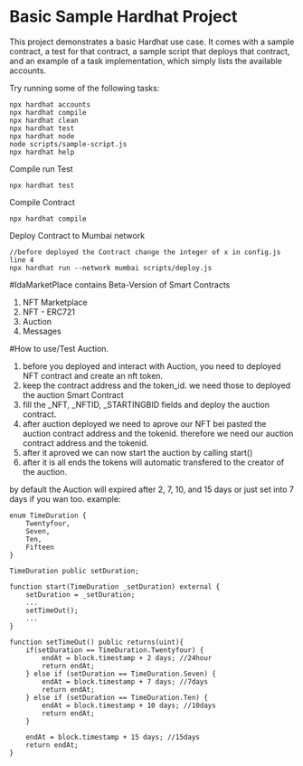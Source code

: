 # Basic Sample Hardhat Project

This project demonstrates a basic Hardhat use case. It comes with a sample contract, a test for that contract, a sample script that deploys that contract, and an example of a task implementation, which simply lists the available accounts.

Try running some of the following tasks:

```shell
npx hardhat accounts
npx hardhat compile
npx hardhat clean
npx hardhat test
npx hardhat node
node scripts/sample-script.js
npx hardhat help
```

Compile run Test
```shell
npx hardhat test
```

Compile Contract
```shell
npx hardhat compile
```

Deploy Contract to Mumbai network
```shell
//before deployed the Contract change the integer of x in config.js line 4
npx hardhat run --network mumbai scripts/deploy.js
```

#IdaMarketPlace contains Beta-Version of Smart Contracts
1. NFT Marketplace
2. NFT - ERC721
3. Auction
4. Messages

#How to use/Test Auction.
1. before you deployed and interact with Auction, you need to deployed NFT contract and create an nft token.
2. keep the contract address and the token_id. we need those to deployed the auction Smart Contract
3. fill the _NFT, _NFTID, _STARTINGBID fields and deploy the auction contract.
4. after auction deployed we need to aprove our NFT bei pasted the auction contract address and the tokenid. therefore we need our auction contract address and the tokenid.
5. after it aproved we can now start the auction by calling start()
6. after it is all ends the tokens will automatic transfered to the creator of the auction.

by default the Auction will expired after 2, 7, 10, and 15 days
or just set into 7 days if you wan too.
example:
```shell
enum TimeDuration {
    Twentyfour,
    Seven,
    Ten,
    Fifteen
}

TimeDuration public setDuration;

function start(TimeDuration _setDuration) external {
    setDuration = _setDuration;
    ...
    setTimeOut();
    ...
}

function setTimeOut() public returns(uint){
    if(setDuration == TimeDuration.Twentyfour) {
        endAt = block.timestamp + 2 days; //24hour
        return endAt;
    } else if (setDuration == TimeDuration.Seven) {
        endAt = block.timestamp + 7 days; //7days
        return endAt;
    } else if (setDuration == TimeDuration.Ten) {
        endAt = block.timestamp + 10 days; //10days
        return endAt;
    }

    endAt = block.timestamp + 15 days; //15days
    return endAt;
}

```